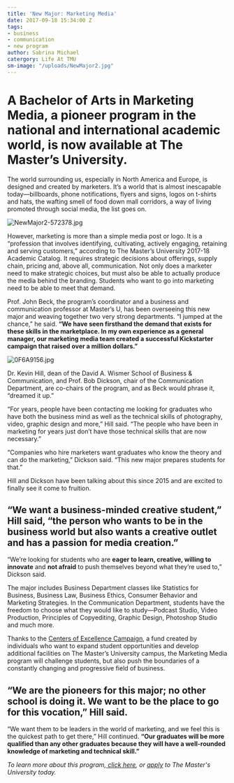 ```yaml
---
title: 'New Major: Marketing Media'
date: 2017-09-18 15:34:00 Z
tags:
- business
- communication
- new program
author: Sabrina Michael
catergory: Life At TMU
sm-image: "/uploads/NewMajor2.jpg"
---
```


# A Bachelor of Arts in Marketing Media, a pioneer program in the national and international academic world, is now available at The Master’s University.

The world surrounding us, especially in North America and Europe, is designed and created by marketers. It’s a world that is almost inescapable today—billboards, phone notifications, flyers and signs, logos on t-shirts and hats, the wafting smell of food down mall corridors, a way of living promoted through social media, the list goes on.

![NewMajor2-572378.jpg](/uploads/NewMajor2-572378.jpg)

However, marketing is more than a simple media post or logo. It is a “profession that involves identifying, cultivating, actively engaging, retaining and serving customers,” according to The Master’s University 2017-18 Academic Catalog. It requires strategic decisions about offerings, supply chain, pricing and, above all, communication. Not only does a marketer need to make strategic choices, but must also be able to actually produce the media behind the branding. Students who want to go into marketing need to be able to meet that demand.

Prof. John Beck, the program’s coordinator and a business and communication professor at Master’s U, has been overseeing this new major and weaving together two very strong departments. “I jumped at the chance,” he said. **“We have seen firsthand the demand that exists for these skills in the marketplace. In my own experience as a general manager, our marketing media team created a successful Kickstarter campaign that raised over a million dollars.”**

![0F6A9156.jpg](/uploads/0F6A9156.jpg)

Dr. Kevin Hill, dean of the David A. Wismer School of Business & Communication, and Prof. Bob Dickson, chair of the Communication Department, are co-chairs of the program, and as Beck would phrase it, “dreamed it up.”

“For years, people have been contacting me looking for graduates who have both the business mind as well as the technical skills of photography, video, graphic design and more,” Hill said. “The people who have been in marketing for years just don’t have those technical skills that are now necessary.”

“Companies who hire marketers want graduates who know the theory and can do the marketing,” Dickson said. “This new major prepares students for that.”

Hill and Dickson have been talking about this since 2015 and are excited to finally see it come to fruition.

## “We want a business-minded creative student,” Hill said, “the person who wants to be in the business world but also wants a creative outlet and has a passion for media creation.”

“We’re looking for students who are **eager to learn, creative, willing to innovate** and **not afraid** to push themselves beyond what they’re used to,” Dickson said.

The major includes Business Department classes like Statistics for Business, Business Law, Business Ethics, Consumer Behavior and Marketing Strategies. In the Communication Department, students have the freedom to choose what they would like to study—Podcast Studio, Video Production, Principles of Copyediting, Graphic Design, Photoshop Studio and much more.

Thanks to the [Centers of Excellence Campaign](https://www.masters.edu/news/the-centers-of-excellence), a fund created by individuals who want to expand student opportunities and develop additional facilities on The Master’s University campus, the Marketing Media program will challenge students, but also push the boundaries of a constantly changing and progressive field of business.

## “We are the pioneers for this major; no other school is doing it. We want to be the place to go for this vocation,” Hill said.

“We want them to be leaders in the world of marketing, and we feel this is the quickest path to get there,” Hill continued. **“Our graduates will be more qualified than any other graduates because they will have a well-rounded knowledge of marketing and technical skill.”**

*To learn more about this program,[ click here](https://www.masters.edu/academics/undergraduate/communication), or [apply](https://www.masters.edu/admissions/) to The Master's University today.*